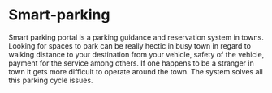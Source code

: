 # Smart-parking
Smart parking portal is a parking guidance and reservation system in towns.
Looking for spaces to park can be really hectic in busy town in regard to 
walking distance to your destination from your vehicle, safety of the vehicle,
 payment for the service among others. If one happens to be a stranger in town 
 it gets more difficult to operate around the town. The system solves all this 
 parking cycle issues.
